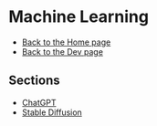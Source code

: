 # Machine Learning

- [Back to the Home page](../../README.md)
- [Back to the Dev page](../README.md)

## Sections
- [ChatGPT](ChatGPT/README.md)
- [Stable Diffusion](Stable%20Diffusion/README.md)
